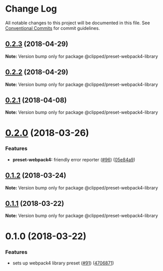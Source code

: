 # Change Log

All notable changes to this project will be documented in this file.
See [Conventional Commits](https://conventionalcommits.org) for commit guidelines.

<a name="0.2.3"></a>
## [0.2.3](https://github.com/clippedjs/clipped/compare/@clipped/preset-webpack4-library@0.2.2...@clipped/preset-webpack4-library@0.2.3) (2018-04-29)




**Note:** Version bump only for package @clipped/preset-webpack4-library

<a name="0.2.2"></a>
## [0.2.2](https://github.com/clippedjs/clipped/compare/@clipped/preset-webpack4-library@0.2.1...@clipped/preset-webpack4-library@0.2.2) (2018-04-29)




**Note:** Version bump only for package @clipped/preset-webpack4-library

<a name="0.2.1"></a>
## [0.2.1](https://github.com/clippedjs/clipped/compare/@clipped/preset-webpack4-library@0.2.0...@clipped/preset-webpack4-library@0.2.1) (2018-04-08)




**Note:** Version bump only for package @clipped/preset-webpack4-library

<a name="0.2.0"></a>
# [0.2.0](https://github.com/clippedjs/clipped/compare/@clipped/preset-webpack4-library@0.1.2...@clipped/preset-webpack4-library@0.2.0) (2018-03-26)


### Features

* **preset-webpack4:** friendly error reporter ([#96](https://github.com/clippedjs/clipped/issues/96)) ([05e84a9](https://github.com/clippedjs/clipped/commit/05e84a9))




<a name="0.1.2"></a>
## [0.1.2](https://github.com/clippedjs/clipped/compare/@clipped/preset-webpack4-library@0.1.1...@clipped/preset-webpack4-library@0.1.2) (2018-03-24)




**Note:** Version bump only for package @clipped/preset-webpack4-library

<a name="0.1.1"></a>
## [0.1.1](https://github.com/clippedjs/clipped/compare/@clipped/preset-webpack4-library@0.1.0...@clipped/preset-webpack4-library@0.1.1) (2018-03-22)




**Note:** Version bump only for package @clipped/preset-webpack4-library

<a name="0.1.0"></a>
# 0.1.0 (2018-03-22)


### Features

* sets up webpack4 library preset ([#91](https://github.com/clippedjs/clipped/issues/91)) ([4706871](https://github.com/clippedjs/clipped/commit/4706871))
